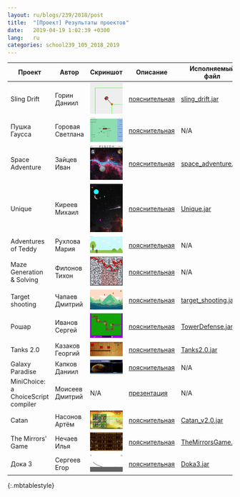 ```yaml
---
layout: ru/blogs/239/2018/post
title:  "[Проект] Результаты проектов"
date:   2019-04-19 1:02:39 +0300
lang:   ru
categories: school239_105_2018_2019
---
```


| Проект | Автор | Скриншот | Описание | Исполняемый файл | Репозиторий |
| ---    | ---   | ---      | ---      | ---              | ---         |
| Sling Drift  | Горин Даниил | ![screenshot](/static/2019/04/projects/gorin/screen.png) | [пояснительная](/static/2019/04/projects/gorin/sling_drift.pdf) | [sling_drift.jar](/static/2019/04/projects/gorin/sling_drift.jar) | [Sling_Drift](https://github.com/danuhaha/Sling_Drift) |
| Пушка Гаусса  | Горовая Светлана | ![screenshot](/static/2019/04/projects/gorovaya/screen.png) | [пояснительная](/static/2019/04/projects/gorovaya/gauss_gun.pdf) | N/A | [Gauss_Gun](https://github.com/gorovuha/Gauss_Gun) |
| Space Adventure  | Зайцев Иван | ![screenshot](/static/2019/04/projects/zaycev/screen.png) | [пояснительная](/static/2019/04/projects/zaycev/space_adventure.pdf) | [space_adventure.jar](/static/2019/04/projects/zaycev/space_adventure.jar) | [SpaceAdventure](https://github.com/vanzayvanzay/SpaceAdventure) |
| Unique  | Киреев Михаил | ![screenshot](/static/2019/04/projects/kireev/screen.png) | [пояснительная](/static/2019/04/projects/zaycev/Unique.pdf) | [Unique.jar](/static/2019/04/projects/kireev/Unique.jar) | N/A |
| Adventures of Teddy  | Рухлова Мария | ![screenshot](/static/2019/04/projects/ruhlova/screen.png) | [пояснительная](/static/2019/04/projects/ruhlova/Adventure-of-Ted.pdf) | N/A | [Adventure-of-Ted](https://github.com/masharukhlova/Adventure-of-Ted) |
| Maze Generation & Solving  | Филонов Тихон | ![screenshot](/static/2019/04/projects/filonov/screen.png) | [пояснительная](/static/2019/04/projects/filonov/mazes.pdf) | N/A | [Mazes](https://github.com/flaw3n/mazes) |
| Target shooting  | Чапаев Дмитрий | ![screenshot](/static/2019/04/projects/chapaev/screen.png) | [пояснительная](/static/2019/04/projects/chapaev/target_shooting.pdf) | [target_shooting.jar](/static/2019/04/projects/chapaev/target_shooting.jar) | [TargetShooting](https://github.com/chapaevdima/TargetShooting) |
| Рошар  | Иванов Сергей | ![screenshot](/static/2019/04/projects/ivanov/screen.png) | [пояснительная](/static/2019/04/projects/ivanov/TowerDefense.pdf) | [TowerDefense.jar](/static/2019/04/projects/ivanov/TowerDefense.jar) | N/A |
| Tanks 2.0  | Казаков Георгий | ![screenshot](/static/2019/04/projects/kazakov/screen.png) | [пояснительная](/static/2019/04/projects/kazakov/Tanks2.0.pdf) | [Tanks2.0.jar](/static/2019/04/projects/kazakov/Tanks2.0.jar) | N/A |
| Galaxy Paradise  | Капков Даниил | ![screenshot](/static/2019/04/projects/kapkov/screen.jpg) | [пояснительная](/static/2019/04/projects/kapkov/galaxy_paradise.pdf) | N/A | N/A |
| MiniChoice: a ChoiceScript compiler  | Моисеев Дмитрий | N/A | [презентация](/static/2019/04/projects/moiseev/MiniChoice.pdf) | N/A | [mini_choice](https://github.com/MegaBluejay/mini_choice) |
| Catan  | Насонов Артём | ![screenshot](/static/2019/04/projects/nasonov/screen.jpg) | [пояснительная](/static/2019/04/projects/nasonov/Catan.pdf) | [Catan_v2.0.jar](/static/2019/04/projects/nasonov/Catan_v2.0.jar) | [Catan_v2.0](https://github.com/artemNasonov/Catan_v2.0) |
| The Mirrors' Game | Нечаев Илья | ![screenshot](/static/2019/04/projects/nechaev/screen.jpg) | [пояснительная](/static/2019/04/projects/nechaev/TheMirrorsGame.pdf) | [TheMirrorsGame.apk](/static/2019/04/projects/nechaev/TheMirrorsGame.apk) | [TheMirrorsGame](https://github.com/SPGC/TheMirrorsGame) |
| Дока 3 | Сергеев Егор | ![screenshot](/static/2019/04/projects/sergeev/screen.jpg) | [пояснительная](/static/2019/04/projects/sergeev/Doka3.pdf) | [Doka3.jar](/static/2019/04/projects/sergeev/Doka3.jar) | [Doka3](https://github.com/GTEgorss/Doka3) |
{:.mbtablestyle}
